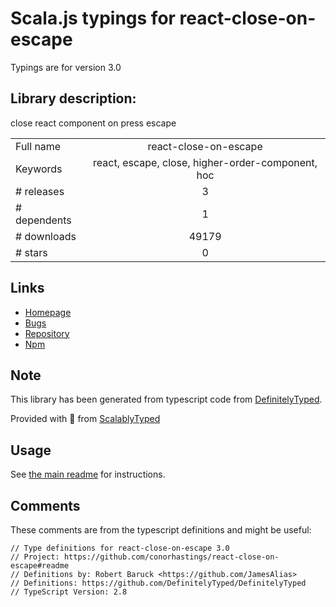 
# Scala.js typings for react-close-on-escape

Typings are for version 3.0

## Library description:
close react component on press escape

|                    |                 |
| ------------------ | :-------------: |
| Full name          | react-close-on-escape |
| Keywords           | react, escape, close, higher-order-component, hoc |
| # releases         | 3 |
| # dependents       | 1 |
| # downloads        | 49179 |
| # stars            | 0 |

## Links
- [Homepage](https://github.com/conorhastings/react-close-on-escape#readme)
- [Bugs](https://github.com/conorhastings/react-close-on-escape/issues)
- [Repository](https://github.com/conorhastings/react-close-on-escape)
- [Npm](https://www.npmjs.com/package/react-close-on-escape)
    


## Note
This library has been generated from typescript code from [DefinitelyTyped](https://definitelytyped.org).

Provided with :purple_heart: from [ScalablyTyped](https://github.com/oyvindberg/ScalablyTyped)

## Usage
See [the main readme](../../readme.md) for instructions.

## Comments

These comments are from the typescript definitions and might be useful:
```
// Type definitions for react-close-on-escape 3.0
// Project: https://github.com/conorhastings/react-close-on-escape#readme
// Definitions by: Robert Baruck <https://github.com/JamesAlias>
// Definitions: https://github.com/DefinitelyTyped/DefinitelyTyped
// TypeScript Version: 2.8

```

